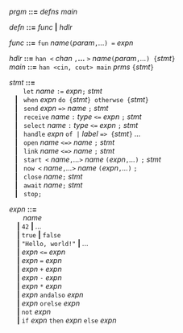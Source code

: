 
&nbsp;&nbsp;&nbsp;&nbsp;*prgm* **::=** *defns* *main* 

&nbsp;&nbsp;&nbsp;&nbsp;*defn* **::=** *func* **|** *hdlr*   

&nbsp;&nbsp;&nbsp;&nbsp;*func* **::=**
`fun` *name*`(`*param*`,`...`) =` *expn*  

&nbsp;&nbsp;&nbsp;&nbsp;*hdlr* **::=** 
`han <` *chan* `,`**...** `>` *name*`(`*param*`,`*...*`) {`*stmt*`}`  
&nbsp;&nbsp;&nbsp;&nbsp;*main* **::=** `han <cin, cout> main` *prms* `{`*stmt*`}`  

&nbsp;&nbsp;&nbsp;&nbsp;*stmt* **::=**  
&nbsp;&nbsp;&nbsp;&nbsp;&nbsp;&nbsp;&nbsp;&nbsp;&nbsp;&nbsp; 
`let` *name* `:=` *expn*`;` *stmt*    
&nbsp;&nbsp;&nbsp;&nbsp;&nbsp;&nbsp; **|** &nbsp;
`when` *expn* `do {`*stmt*`} otherwse {`*stmt*`}`     
&nbsp;&nbsp;&nbsp;&nbsp;&nbsp;&nbsp; **|** &nbsp; 
`send` *expn* `=>` *name* `;` *stmt*    
&nbsp;&nbsp;&nbsp;&nbsp;&nbsp;&nbsp; **|** &nbsp; 
`receive` *name* `:` *type* `<=` *expn* `;` *stmt*    
&nbsp;&nbsp;&nbsp;&nbsp;&nbsp;&nbsp; **|** &nbsp;
`select` *name* `:` *type* `<=` *expn* `;` *stmt*  
&nbsp;&nbsp;&nbsp;&nbsp;&nbsp;&nbsp; **|** &nbsp;
`handle` *expn* `of |` *label* `=> {`*stmt*`}` *...*   
&nbsp;&nbsp;&nbsp;&nbsp;&nbsp;&nbsp; **|** &nbsp; 
`open` *name* `<=>` *name* `;` *stmt*   
&nbsp;&nbsp;&nbsp;&nbsp;&nbsp;&nbsp; **|** &nbsp; 
`link` *name* `<=>` *name* `;` *stmt*  
&nbsp;&nbsp;&nbsp;&nbsp;&nbsp;&nbsp; **|** &nbsp; 
`start <` *name*`,`*...*`>` *name* `(`*expn*`,`*...*`)` `;` *stmt*  
&nbsp;&nbsp;&nbsp;&nbsp;&nbsp;&nbsp; **|** &nbsp; 
`now <` *name*`,`*...*`>` *name* `(`*expn*`,`*...*`)` `;`       
&nbsp;&nbsp;&nbsp;&nbsp;&nbsp;&nbsp; **|** &nbsp;
`close` *name*`;` *stmt*    
&nbsp;&nbsp;&nbsp;&nbsp;&nbsp;&nbsp; **|** &nbsp;
`await` *name*`;` *stmt*    
&nbsp;&nbsp;&nbsp;&nbsp;&nbsp;&nbsp; **|** &nbsp; 
`stop;`  
  
&nbsp;&nbsp;&nbsp;&nbsp;*expn* **::=**  
&nbsp;&nbsp;&nbsp;&nbsp;&nbsp;&nbsp;&nbsp;&nbsp;&nbsp;&nbsp; 
*name*   
&nbsp;&nbsp;&nbsp;&nbsp;&nbsp;&nbsp;&nbsp; **|**
`42` **|** *...*  
&nbsp;&nbsp;&nbsp;&nbsp;&nbsp;&nbsp;&nbsp; **|**
`true` **|** `false`    
&nbsp;&nbsp;&nbsp;&nbsp;&nbsp;&nbsp;&nbsp; **|**
`"Hello, world!"` **|** *...*     
&nbsp;&nbsp;&nbsp;&nbsp;&nbsp;&nbsp;&nbsp; **|**
*expn* `<=` *expn*  
&nbsp;&nbsp;&nbsp;&nbsp;&nbsp;&nbsp;&nbsp; **|**
*expn* `=` *expn*  
&nbsp;&nbsp;&nbsp;&nbsp;&nbsp;&nbsp;&nbsp; **|**
*expn* `+` *expn*  
&nbsp;&nbsp;&nbsp;&nbsp;&nbsp;&nbsp;&nbsp; **|**
*expn* `-` *expn*  
&nbsp;&nbsp;&nbsp;&nbsp;&nbsp;&nbsp;&nbsp; **|**
*expn* `*` *expn*  
&nbsp;&nbsp;&nbsp;&nbsp;&nbsp;&nbsp;&nbsp; **|**
*expn* `andalso` *expn*  
&nbsp;&nbsp;&nbsp;&nbsp;&nbsp;&nbsp;&nbsp; **|**
*expn* `orelse` *expn*  
&nbsp;&nbsp;&nbsp;&nbsp;&nbsp;&nbsp;&nbsp; **|**
`not` *expn*  
&nbsp;&nbsp;&nbsp;&nbsp;&nbsp;&nbsp;&nbsp; **|**
`if` *expn* `then` *expn* `else` *expn*  

    